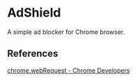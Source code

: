 # AdShield

A simple ad blocker for Chrome browser.

## References

[chrome.webRequest - Chrome Developers](https://developer.chrome.com/docs/extensions/reference/webRequest/#examples)
